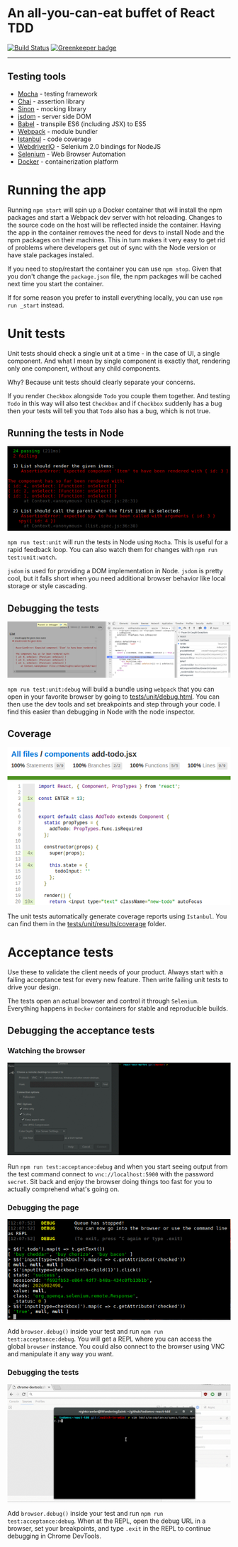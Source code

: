 An all-you-can-eat buffet of React TDD
======================================

[![Build Status](https://travis-ci.org/NiGhTTraX/react-test-buffet.svg?branch=master)](https://travis-ci.org/NiGhTTraX/react-test-buffet) [![Greenkeeper badge](https://badges.greenkeeper.io/NiGhTTraX/react-test-buffet.svg)](https://greenkeeper.io/)

----


## Testing tools

- [Mocha](http://mochajs.org/) - testing framework
- [Chai](http://chaijs.com) - assertion library
- [Sinon](http://sinonjs.org) - mocking library
- [jsdom](https://github.com/tmpvar/jsdom) - server side DOM
- [Babel](https://babeljs.io/) - transpile ES6 (including JSX) to ES5
- [Webpack](https://webpack.github.io/) - module bundler
- [Istanbul](http://gotwarlost.github.io/istanbul/) - code coverage
- [WebdriverIO](http://webdriver.io/) - Selenium 2.0 bindings for NodeJS
- [Selenium](http://www.seleniumhq.org/) - Web Browser Automation
- [Docker](https://www.docker.com/) - containerization platform


# Running the app

Running `npm start` will spin up a Docker container that will install the npm
packages and start a Webpack dev server with hot reloading. Changes to the
source code on the host will be reflected inside the container. Having the app
in the container removes the need for devs to install Node and the npm packages
on their machines. This in turn makes it very easy to get rid of problems where
developers get out of sync with the Node version or have stale packages
instaled.

If you need to stop/restart the container you can use `npm stop`. Given that you
don't change the `package.json` file, the npm packages will be cached next time
you start the container.

If for some reason you prefer to install everything locally, you can use `npm
run _start` instead.


# Unit tests

Unit tests should check a single unit at a time - in the case of UI, a single
component. And what I mean by single component is exactly that, rendering only
one component, without any child components.

Why? Because unit tests should clearly separate your concerns.

If you render `Checkbox` alongside `Todo` you couple them together. And testing
`Todo` in this way will also test `Checkbox` and if `Checkbox` suddenly has a
bug then your tests will tell you that `Todo` also has a bug, which is not true.


## Running the tests in Node

![unit-tests-in-node](./docs/unit-tests-in-node.png)

`npm run test:unit` will run the tests in Node using `Mocha`. This is useful for a rapid
feedback loop. You can also watch them for changes with `npm run
test:unit:watch`.

`jsdom` is used for providing a DOM implementation in Node. `jsdom` is pretty
cool, but it falls short when you need additional browser behavior like local
storage or style cascading.


## Debugging the tests

![debugging-unit-tests](./docs/debugging-unit-tests.png)

`npm run test:unit:debug` will build a bundle using `webpack` that you can open
in your favorite browser by going to
[tests/unit/debug.html](./tests/unit/debug.html). You can then use the dev tools
and set breakpoints and step through your code. I find this easier than
debugging in Node with the node inspector.


## Coverage

![coverage](./docs/coverage.png)

The unit tests automatically generate coverage reports using `Istanbul`. You can
find them in the
[tests/unit/results/coverage](./tests/unit/results/coverage/index.html) folder.


# Acceptance tests

Use these to validate the client needs of your product. Always start with a
failing acceptance test for every new feature. Then write failing unit tests to
drive your design.

The tests open an actual browser and control it through `Selenium`. Everything
happens in `Docker` containers for stable and reproducible builds.


## Debugging the acceptance tests

### Watching the browser

![debugging-acceptance-browser](./docs/debugging-acceptance-browser.gif)

Run `npm run test:acceptance:debug` and when you start seeing output from the
test command connect to `vnc://localhost:5900` with the password `secret`. Sit
back and enjoy the browser doing things too fast for you to actually comprehend
what's going on.


### Debugging the page

![debugging-acceptance-page](./docs/debugging-acceptance-page.png)

Add `browser.debug()` inside your test and run `npm run test:acceptance:debug`.
You will get a REPL where you can access the global `browser` instance. You
could also connect to the browser using VNC and manipulate it any way you want.


### Debugging the tests

![debugging-acceptance-tests](./docs/debugging-acceptance-tests.gif)

Add `browser.debug()` inside your test and run `npm run test:acceptance:debug`.
When at the REPL, open the debug URL in a browser, set your breakpoints, and
type `.exit` in the REPL to continue debugging in Chrome DevTools.
